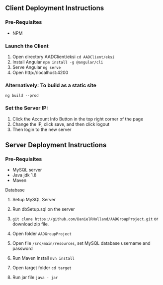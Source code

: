 ## Client Deployment Instructions

### Pre-Requisites
- NPM

### Launch the Client

1. Open directory AADClient/eksi `cd AADClient/eksi`
2. Install Angular `npm install -g @angular/cli`
3. Serve Angular `ng serve`
4. Open http://localhost:4200

### Alternatively: To build as a static site
`ng build --prod`

### Set the Server IP:

1. Click the Account Info Button in the top right corner of the page
2. Change the IP, click save, and then click logout
3. Then login to the new server 


## Server Deployment Instructions
### Pre-Requisites

- MySQL server
- Java jdk 1.8
- Maven

Database

1. Setup MySQL Server
2. Run dbSetup.sql on the server

1. `git clone https://github.com/DanielRHolland/AADGroupProject.git` or download zip file.
2. Open folder `AADGroupProject`
3. Open file `/src/main/resources`, set MySQL database username and password
4. Run Maven Install `mvn install`
5. Open target folder `cd target`
6. Run jar file `java - jar `

